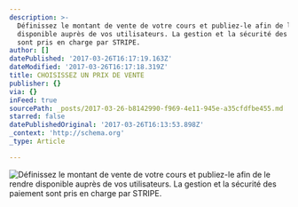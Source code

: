 ```yaml
---
description: >-
  Définissez le montant de vente de votre cours et publiez-le afin de le rendre
  disponible auprès de vos utilisateurs. La gestion et la sécurité des paiement
  sont pris en charge par STRIPE.
author: []
datePublished: '2017-03-26T16:17:19.163Z'
dateModified: '2017-03-26T16:17:18.319Z'
title: CHOISISSEZ UN PRIX DE VENTE
publisher: {}
via: {}
inFeed: true
sourcePath: _posts/2017-03-26-b8142990-f969-4e11-945e-a35cfdfbe455.md
starred: false
datePublishedOriginal: '2017-03-26T16:13:53.898Z'
_context: 'http://schema.org'
_type: Article

---
```

![Définissez le montant de vente de votre cours et publiez-le afin de le rendre disponible auprès de vos utilisateurs. La gestion et la sécurité des paiement sont pris en charge par STRIPE.](https://the-grid-user-content.s3-us-west-2.amazonaws.com/0eb8c474-0521-4252-9b50-2fe732009359.png)